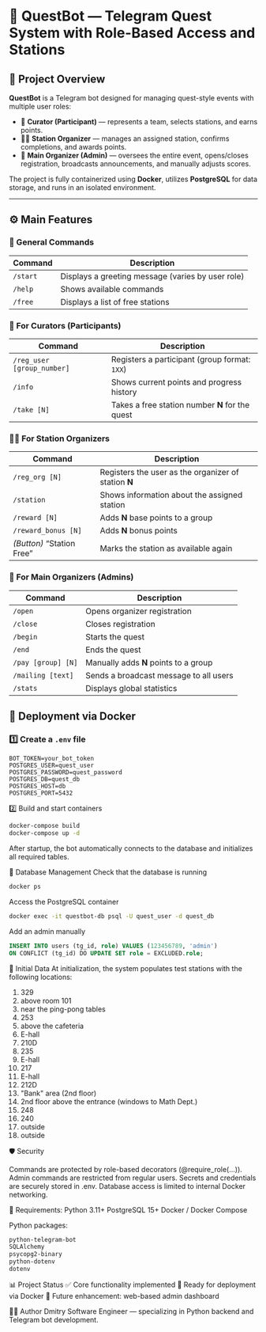 # 🎯 QuestBot — Telegram Quest System with Role-Based Access and Stations

## 📖 Project Overview

**QuestBot** is a Telegram bot designed for managing quest-style events with multiple user roles:

- 👤 **Curator (Participant)** — represents a team, selects stations, and earns points.  
- 🧑‍💼 **Station Organizer** — manages an assigned station, confirms completions, and awards points.  
- 👑 **Main Organizer (Admin)** — oversees the entire event, opens/closes registration, broadcasts announcements, and manually adjusts scores.

The project is fully containerized using **Docker**, utilizes **PostgreSQL** for data storage, and runs in an isolated environment.

---

## ⚙️ Main Features

### 🧭 General Commands

| Command | Description |
|----------|-------------|
| `/start` | Displays a greeting message (varies by user role) |
| `/help` | Shows available commands |
| `/free` | Displays a list of free stations |

### 🧍 For Curators (Participants)

| Command | Description |
|----------|-------------|
| `/reg_user [group_number]` | Registers a participant (group format: `1XX`) |
| `/info` | Shows current points and progress history |
| `/take [N]` | Takes a free station number **N** for the quest |

### 🧑‍🏫 For Station Organizers

| Command | Description |
|----------|-------------|
| `/reg_org [N]` | Registers the user as the organizer of station **N** |
| `/station` | Shows information about the assigned station |
| `/reward [N]` | Adds **N** base points to a group |
| `/reward_bonus [N]` | Adds **N** bonus points |
| *(Button)* “Station Free” | Marks the station as available again |

### 👑 For Main Organizers (Admins)

| Command | Description |
|----------|-------------|
| `/open` | Opens organizer registration |
| `/close` | Closes registration |
| `/begin` | Starts the quest |
| `/end` | Ends the quest |
| `/pay [group] [N]` | Manually adds **N** points to a group |
| `/mailing [text]` | Sends a broadcast message to all users |
| `/stats` | Displays global statistics |

## 🐳 Deployment via Docker

### 1️⃣ Create a `.env` file

```env
BOT_TOKEN=your_bot_token
POSTGRES_USER=quest_user
POSTGRES_PASSWORD=quest_password
POSTGRES_DB=quest_db
POSTGRES_HOST=db
POSTGRES_PORT=5432
```
2️⃣ Build and start containers
```bash
docker-compose build
docker-compose up -d
```
After startup, the bot automatically connects to the database and initializes all required tables.

🧰 Database Management
Check that the database is running
```bash
docker ps
```
Access the PostgreSQL container
```bash
docker exec -it questbot-db psql -U quest_user -d quest_db
```
Add an admin manually
```sql
INSERT INTO users (tg_id, role) VALUES (123456789, 'admin')
ON CONFLICT (tg_id) DO UPDATE SET role = EXCLUDED.role;
```
🧱 Initial Data
At initialization, the system populates test stations with the following locations:

1. 329
2. above room 101
3. near the ping-pong tables
4. 253
5. above the cafeteria
6. E-hall
7. 210D
8. 235
9. E-hall
10. 217
11. E-hall
12. 212D
13. "Bank" area (2nd floor)
14. 2nd floor above the entrance (windows to Math Dept.)
15. 248
16. 240
17. outside
18. outside

🛡️ Security

Commands are protected by role-based decorators (@require_role(...)).
Admin commands are restricted from regular users.
Secrets and credentials are securely stored in .env.
Database access is limited to internal Docker networking.

🧠 Requirements:
Python 3.11+
PostgreSQL 15+
Docker / Docker Compose

Python packages:
```bash
python-telegram-bot
SQLAlchemy
psycopg2-binary
python-dotenv
dotenv
```

📊 Project Status
✅ Core functionality implemented
🚀 Ready for deployment via Docker
🔧 Future enhancement: web-based admin dashboard

👨‍💻 Author
Dmitry
Software Engineer — specializing in Python backend and Telegram bot development.
